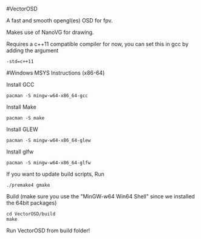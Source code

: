 #VectorOSD

A fast and smooth opengl(es) OSD for fpv.

Makes use of NanoVG for drawing.

Requires a c++11 compatible compiler for now, you can set this in gcc by adding the argument
```
-std=c++11
```


#Windows MSYS Instructions (x86-64)

Install GCC
```
pacman -S mingw-w64-x86_64-gcc
```


Install Make
```
pacman -S make
```


Install GLEW
```
pacman -S mingw-w64-x86_64-glew
```


Install glfw
```
pacman -S mingw-w64-x86_64-glfw
```

If you want to update build scripts, Run
```
./premake4 gmake
```



Build (make sure you use the "MinGW-w64 Win64 Shell" since we installed the 64bit packages)
```
cd VectorOSD/build
make
```


Run VectorOSD from build folder!
